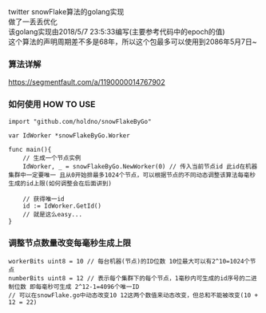 twitter snowFlake算法的golang实现  
做了一丢丢优化  
该golang实现由2018/5/7 23:5:33编写(主要参考代码中的epoch的值)  
这个算法的声明周期差不多是68年，所以这个包最多可以使用到2086年5月7日~    
### 算法详解  
https://segmentfault.com/a/1190000014767902  
### 如何使用 HOW TO USE  
``` golang
import "github.com/holdno/snowFlakeByGo"

var IdWorker *snowFlakeByGo.Worker

func main(){
	// 生成一个节点实例
	IdWorker, _ = snowFlakeByGo.NewWorker(0) // 传入当前节点id 此id在机器集群中一定要唯一 且从0开始排最多1024个节点，可以根据节点的不同动态调整该算法每毫秒生成的id上限(如何调整会在后面讲到)  
	
	// 获得唯一id
	id := IdWorker.GetId()
	// 就是这么easy...
}
```

### 调整节点数量改变每毫秒生成上限  
``` golang
workerBits uint8 = 10 // 每台机器(节点)的ID位数 10位最大可以有2^10=1024个节点
numberBits uint8 = 12 // 表示每个集群下的每个节点，1毫秒内可生成的id序号的二进制位数 即每毫秒可生成 2^12-1=4096个唯一ID
// 可以在snowFlake.go中动态改变10 12这两个数值来动态改变，但总和不能被改变(10 + 12 = 22)
```